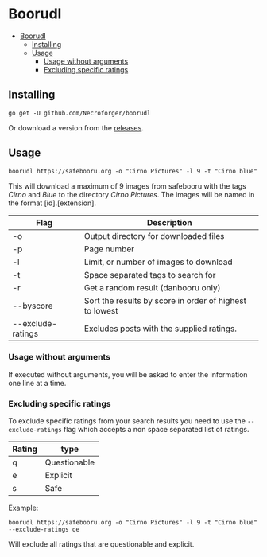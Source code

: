 # Boorudl

<!-- TOC -->

- [Boorudl](#boorudl)
    - [Installing](#installing)
    - [Usage](#usage)
        - [Usage without arguments](#usage-without-arguments)
        - [Excluding specific ratings](#excluding-specific-ratings)

<!-- /TOC -->


## Installing

``go get -U github.com/Necroforger/boorudl``

Or download a version from the [releases](https://github.com/Necroforger/boorudl/releases).


## Usage
``boorudl https://safebooru.org -o "Cirno Pictures" -l 9 -t "Cirno blue"``

This will download a maximum of 9 images from safebooru with the tags *Cirno* and *Blue* to the directory *Cirno Pictures*.
The images will be named in the format [id].[extension].


| Flag              | Description                                             |
|-------------------|---------------------------------------------------------|
| -o                | Output directory for downloaded files                   |
| -p                | Page number                                             |
| -l                | Limit, or number of images to download                  |
| -t                | Space separated tags to search for                      |
| -r                | Get a random result (danbooru only)                     |
| --byscore         | Sort the results by score in order of highest to lowest |
| --exclude-ratings | Excludes posts with the supplied ratings.               |

### Usage without arguments
If executed without arguments, you will be asked to enter the information one line at a time.


### Excluding specific ratings
To exclude specific ratings from your search results you need to use the ``--exclude-ratings`` flag which accepts a non space separated list of ratings.

| Rating | type         |
|--------|--------------|
| q      | Questionable |
| e      | Explicit     |
| s      | Safe         |


Example:

``boorudl https://safebooru.org -o "Cirno Pictures" -l 9 -t "Cirno blue" --exclude-ratings qe``

Will exclude all ratings that are questionable and explicit.